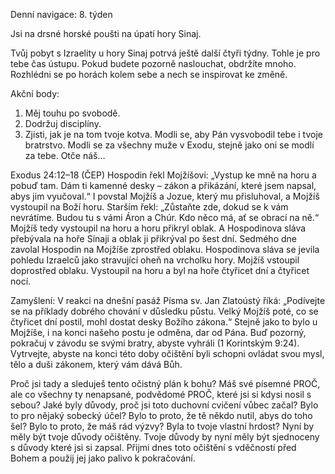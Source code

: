 Denní navigace: 8. týden

Jsi na drsné horské poušti na úpatí hory Sinaj.

Tvůj pobyt s Izraelity u hory Sinaj potrvá ještě další čtyři týdny. Tohle je pro
tebe čas ústupu. Pokud budete pozorně naslouchat, obdržíte mnoho. Rozhlédni se
po horách kolem sebe a nech se inspirovat ke změně.

Akční body:
1. Měj touhu po svobodě.
2. Dodržuj disciplíny.
3. Zjisti, jak je na tom tvoje kotva.
Modli se, aby Pán vysvobodil tebe i tvoje bratrstvo.
Modli se za všechny muže v Exodu, stejně jako oni se modlí za tebe.
Otče náš...

Exodus 24:12–18 (ČEP)
Hospodin řekl Mojžíšovi: „Vystup ke mně na horu a pobuď tam. Dám ti kamenné
desky – zákon a přikázání, které jsem napsal, abys jim vyučoval.“ I povstal
Mojžíš a Jozue, který mu přisluhoval, a Mojžíš vystoupil na Boží horu. Starším
řekl: „Zůstaňte zde, dokud se k vám nevrátíme. Budou tu s vámi Áron a Chúr.
Kdo něco má, ať se obrací na ně.“ Mojžíš tedy vystoupil na horu a horu přikryl
oblak. A Hospodinova sláva přebývala na hoře Sínaji a oblak ji přikrýval po šest
dní. Sedmého dne zavolal Hospodin na Mojžíše zprostřed oblaku. Hospodinova sláva
se jevila pohledu Izraelců jako stravující oheň na vrcholku hory. Mojžíš
vstoupil doprostřed oblaku. Vystoupil na horu a byl na hoře čtyřicet dní
a čtyřicet nocí.

Zamyšlení:
V reakci na dnešní pasáž Písma sv. Jan Zlatoústý říká: „Podívejte se na příklady
dobrého chování v důsledku půstu. Velký Mojžíš poté, co se čtyřicet dní postil,
mohl dostat desky Božího zákona.“ Stejně jako to bylo u Mojžíše, i na konci
našeho postu je odměna, dar od Pána. Buď pozorný, pokračuj v závodu se svými
bratry, abyste vyhráli (1 Korintským 9:24). Vytrvejte, abyste na konci této doby
očištění byli schopni ovládat svou mysl, tělo a duši zákonem, který vám dává Bůh.

Proč jsi tady a sleduješ tento očistný plán k bohu? Máš své písemné PROČ, ale
co všechny ty nenapsané, podvědomé PROČ, které jsi si kdysi nosil s sebou?
Jaké byly důvody, proč jsi toto duchovní cvičení vůbec začal? Bylo to pro nějaký
sobecký účel? Bylo to proto, že tě někdo nutil, abys do toho šel? Bylo to
proto, že máš rád výzvy? Byla to tvoje vlastní hrdost? Nyní by měly být tvoje
důvody očištěny. Tvoje důvody by nyní měly být sjednoceny s důvody které jsi si
zapsal. Přijmi dnes toto očištění s vděčností před Bohem a použij jej jako
palivo k pokračování.
